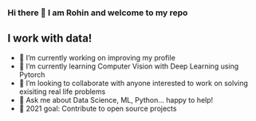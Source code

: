 ### Hi there 👋 I am Rohin and welcome to my repo

<!--
**RohinSequeira/RohinSequeira** is a ✨ _special_ ✨ repository because its `README.md` (this file) appears on your GitHub profile.

Here are some ideas to get you started:

- 🔭 I’m currently working on ...
- 🌱 I’m currently learning ...
- 👯 I’m looking to collaborate on ...
- 🤔 I’m looking for help with ...
- 💬 Ask me about ...
- 📫 How to reach me: ...
- 😄 Pronouns: ...
- ⚡ Fun fact: ...
-->

## I work with data!
- 🔭 I’m currently working on improving my profile
- 🌱 I’m currently learning Computer Vision with Deep Learning using Pytorch
- 👯 I’m looking to collaborate with anyone interested to work on solving exisiting real life problems
- 💬 Ask me about Data Science, ML, Python... happy to help!
- 🥅 2021 goal: Contribute to open source projects



